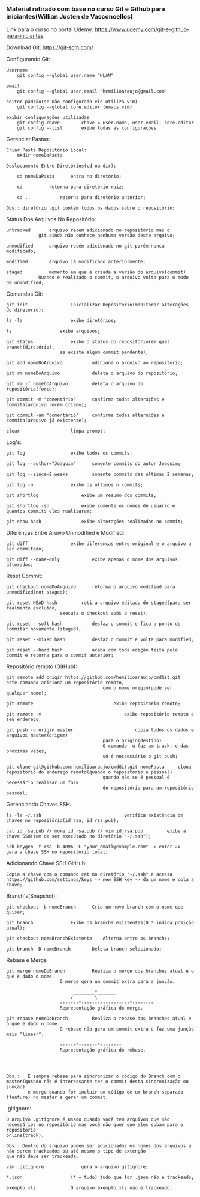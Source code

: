 ### Material retirado com base no curso Git e Github para iniciantes(Willian Justen de Vasconcellos)

Link para o curso no portal Udemy:
	https://www.udemy.com/git-e-github-para-iniciantes

	
	
Download Git:
	https://git-scm.com/
	
	
	
Configurando Git:
	
	Username
		git config --global user.name "HLAM"

	email
		git config --global user.email "hemilioaraujo@gmail.com"
	
	editor padrão(se não configurado ele utiliza vim)
		git config --global core.editor (emacs,vim)
	
	exibir configurações utilizadas
		git config chave		chave = user.name, user.email, core.editor	
		git config --list		exibe todas as configurações

		
		
Gerenciar Pastas:
		
	Criar Pasta Repositório Local:
		mkdir nomeDaPasta
	
	Deslocamento Entre Diretórios(cd ou dir):
		
		cd nomeDaPasta		entra no diretório;
			
		cd			retorna para diretório raiz;
		
		cd ..			retorna para diretório anterior;
		
	Obs.: diretório .git contém todos os dados sobre o repositório;

	
	
Status Dos Arquivos No Repositório:

	untracked		arquivo recém adicionado no repositório mas o 
				git ainda não conhece nenhuma versão deste arquivo;
	
	unmodified		arquivo recém adicionado no git porém nunca modificado;

	modified		arquivo já modificado anteriormente;
	
	staged			momento em que é criada a versão do arquivo(commit).
				Quando é realizado o commit, o arquivo volta para o modo de unmodified;

					

Comandos Git:


	git init				Inicializar Repositório(monitorar alterações do diretório);	
		
	ls -la				  	exibe diretórios;

	ls 					exibe arquivos;

	git status				exibe o status do repositório(em qual branch(diretório),
						se existe algum commit pendente);
	
	git add nomeDoArquivo			adiciona o arquivo ao repositório;
	
	git rm nomeDoArquivo			deleta o arquivo do repositório;

	git rm -f nomeDoArquivo			deleta o arquivo do repositório(force);
	
	git commit -m "comentário"		confirma todas alterações e commita(arquivo recém criado);
	
	git commit -am "comentário"		confirma todas alterações e commita(arquivo já existente);
	
	clear					limpa prompt;

	
Log's:	
	
	git log					exibe todos os commits;
	
	git log --author="Joaquim"		somente commits do autor Joaquim;
	
	git log --since=2.weeks			somente commits das ultimas 2 semanas;
	
	git log -n				exibe os ultimos n commits;
	
	git shortlog				exibe um resumo dos commits;
	
	git shortlog -sn			exibe somente os nomes de usuário e quantos commits eles realizaram;
	
	git show hash				exibe alterações realizadas no commit;

	
Diferênças Entre Aruivo Unmodified e Modified:
	
	git diff				exibe diferenças entre original e o arquivo a ser commitado;
	
	git diff --name-only			exibe apenas o nome dos arquivos alterados;

	
Reset Commit:
	
	git checkout nomeDoArquivo		retorna o arquivo modified para unmodified(not staged);
	
	git reset HEAD hash			retira arquivo editado do staged(para ser realmente excluído,
						executa o checkout após o reset);
	
	git reset --soft hash			desfaz o commit e fica a ponto de commitar novamente (staged);
	
	git reset --mixed hash			desfaz o commit e volta para modified;
	
	git reset --hard hash			acaba com toda edição feita pelo commit e retorna para o commit anterior;
	
	

	
Repositório remoto (GitHub):

	git remote add origin https://github.com/hemilioaraujo/cmdGit.git	este comando adiciona um repositório remoto, 
										com o nome origin(pode ser qualquer nome);
	
	git remote								exibe repositório remoto;
	
	git remote -v								exibe repositório remoto e seu endereço;
	
	git push -u origin master						copia todos os dados e arquivos master(origem) 
										para o origin(destino).
										O comando -u faz um track, e das próximas vezes,
										só é nescessário o git push;

	git clone git@github.com:hemilioaraujo/cmdGit.git nomePasta		clona repositório do endereço remoto(quando o repositório é pessoal)
										quando não se é pessoal é necessário realizar um fork 
										do repositório para um repositório pessoal;
	
Gerenciando Chaves SSH:

	ls -la ~/.ssh								verifica existência de chaves no repositório(id_rsa, id_rsa.pub);

	cat id_rsa.pub // more id_rsa.pub // vim id_rsa.pub			exibe a chave SSH(tem de ser executado no diretório "~/.ssh");

	ssh-keygen -t rsa -b 4096 -C "your_email@example.com" -> enter 2x	gera a chave SSH no repositório local;


Adicionando Chave SSH GitHub:

	Copia a chave com o comando cat no diretório "~/.ssh" e acessa https://github.com/settings/keys -> new SSH key -> da um nome e cola a chave;

Branch's(Snapshot):

	git checkout -b nomeBranch		Cria um novo branch com o nome que quiser;

	git branch				Exibe os branchs existentes(O * indica posição atual);

	git checkout nomeBranchExistente	Alterna entre os branchs;

	git branch -D nomeBranch		Deleta branch selecionado;
	

Rebase e Merge
	
	git merge nomeDoBranch			Realiza o merge dos branches atual e o que é dado o nome.
						O merge gera um commit extra para a junção.

							 ________*_______
							/		 \
						-------*------------------*--------
						Representação gráfica do merge.

	git rebase nomeDoBranch			Realiza o rebase dos branches atual e o que é dado o nome.
						O rebase não gera um commit extra e faz uma junção mais "linear".

						------*-------*--------
						Representação gráfica do rebase.




	Obs.: 	É sempre rebase para sincronizar o código do Branch com o master(qusndo não é interessante ter o commit desta sincronização ou junção)
	      	e merge quando for incluir um código de um branch separado (feature) no master e gerar um commit.


.gitignore:

	O arquivo .gitignore é usado quando você tem arquivos que são necessários no repositório mas você não quer que eles subam para o repositório
	online(track).
	
	Obs.: Dentro do arquivo podem ser adicionados os nomes dos arquivos a não serem trackeados ou até mesmo o tipo de extenção 
	que não deve ser trackeada.

	vim .gitignore				gera o arquivo gitignore;

	*.json					(* = tudo) tudo que for .json não é trackeado;

	exemplo.xls				O arquivo exemplo.xls não é trackeado;
	
